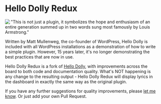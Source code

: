 # Hello Dolly Redux

<img src="https://plugins.svn.wordpress.org/hello-dolly/assets/icon-128x128.jpg" align="left">"This is not just a plugin, it symbolizes the hope and enthusiasm of an entire generation summed up in two words sung most famously by Louis Armstrong."

Written by Matt Mullenweg, the co-founder of WordPress, Hello Dolly is included with all WordPress installations as a demonstration of how to write a simple plugin. However, 15 years later, it's no longer demonstrating the best practices that are now in use.

Hello Dolly Redux is a fork of [Hello Dolly](https://wordpress.org/plugins/hello-dolly/), with improvements across the board to both code and documentation quality. What's NOT happening is any change to the resulting output - Hello Dolly Redux will display lyrics in the dashboard in exactly the same way as the original plugin. 

If you have any further suggestions for quality improvements, please [let me know](https://github.com/dartiss/hello-dolly-redux/issues). Or just add your own Pull Request.